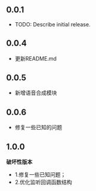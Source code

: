 ## 0.0.1

* TODO: Describe initial release.


## 0.0.4

* 更新README.md

## 0.0.5
* 新增语音合成模块


## 0.0.6
* 修复一些已知的问题

## 1.0.0
**破坏性版本**
* 1.修复一些已知问题；
* 2.优化监听回调函数结构